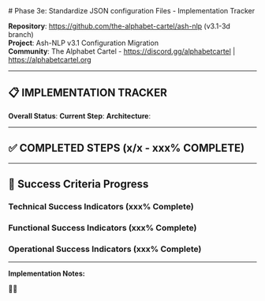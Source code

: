 <!-- ash-nlp/docs/v3.1/phase/3/e/tracker.md -->
<!--
Documentation for Phase 3e for Ash-NLP Service v3.1
FILE VERSION: v3.1-3d-1-1
LAST MODIFIED: 2025-08-13
PHASE: 3e
CLEAN ARCHITECTURE: v3.1 Compliant
--># Phase 3e: Standardize JSON configuration Files - Implementation Tracker

**Repository**: https://github.com/the-alphabet-cartel/ash-nlp (v3.1-3d branch)  
**Project**: Ash-NLP v3.1 Configuration Migration  
**Community**: The Alphabet Cartel - https://discord.gg/alphabetcartel | https://alphabetcartel.org

---

## 📋 **IMPLEMENTATION TRACKER**

**Overall Status**:
**Current Step**:
**Architecture**:

---

## ✅ **COMPLETED STEPS (x/x - xxx% COMPLETE)**

---

## 🎯 **Success Criteria Progress**

### **Technical Success Indicators (xxx% Complete)**

### **Functional Success Indicators (xxx% Complete)**

### **Operational Success Indicators (xxx% Complete)**

---

**Implementation Notes:**

🏳️‍🌈